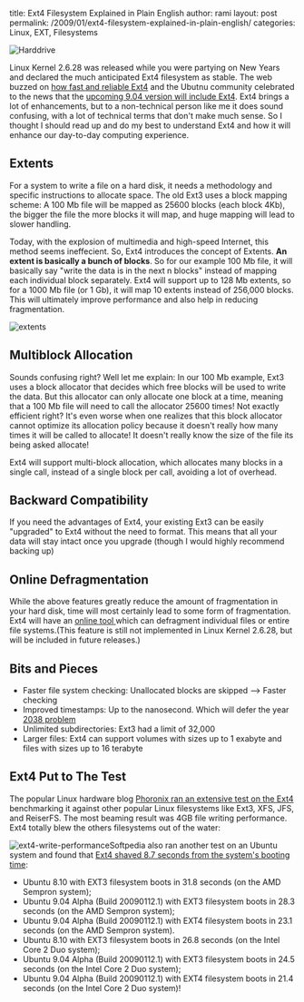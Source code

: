 title: Ext4 Filesystem Explained in Plain English
author: rami
layout: post
permalink: /2009/01/ext4-filesystem-explained-in-plain-english/
categories: Linux, EXT, Filesystems 

![Harddrive]({filename}/images/harddrive.jpg)

Linux Kernel 2.6.28 was released while you were partying on New Years and declared the much anticipated Ext4 filesystem as stable. The web buzzed on [how fast and reliable Ext4](http://arstechnica.com/journals/linux.ars/2009/01/12/super-fast-ext4-filesystem-arrives-in-ubuntu-9-04) and the Ubutnu community celebrated to the news that the [upcoming 9.04 version will include Ext4](http://www.linux-magazine.com/online/news/ubuntu_9_04_supports_ext4). Ext4 brings a lot of enhancements, but to a non-technical person like me it does sound confusing, with a lot of technical terms that don't make much sense. So I thought I should read up and do my best to understand Ext4 and how it will enhance our day-to-day computing experience.

## Extents

For a system to write a file on a hard disk, it needs a methodology and specific instructions to allocate space. The old Ext3 uses a block mapping scheme: A 100 Mb file will be mapped as 25600 blocks (each block 4Kb), the bigger the file the more blocks it will map, and huge mapping will lead to slower handling.

Today, with the explosion of multimedia and high-speed Internet, this method seems ineffecient. So, Ext4 introduces the concept of Extents. **An extent is basically a bunch of blocks**. So for our example 100 Mb file, it will basically say "write the data is in the next n blocks" instead of mapping each individual block separately. Ext4 will support up to 128 Mb extents, so for a 1000 Mb file (or 1 Gb), it will map 10 extents instead of 256,000 blocks. This will ultimately improve performance and also help in reducing fragmentation.


![extents]({filename}/images/extents.png)

## Multiblock Allocation

Sounds confusing right? Well let me explain: In our 100 Mb example, Ext3 uses a block allocator that decides which free blocks will be used to write the data. But this allocator can only allocate one block at a time, meaning that a 100 Mb file will need to call the allocator 25600 times! Not exactly efficient right? It's even worse when one realizes that this block allocator cannot optimize its allocation policy because it doesn't really how many times it will be called to allocate! It doesn't really know the size of the file its being asked allocate!

Ext4 will support multi-block allocation, which allocates many blocks in a single call, instead of a single block per call, avoiding a lot of overhead.

## Backward Compatibility

If you need the advantages of Ext4, your existing Ext3 can be easily "upgraded" to Ext4 without the need to format. This means that all your data will stay intact once you upgrade (though I would highly recommend backing up)

## Online Defragmentation

While the above features greatly reduce the amount of fragmentation in your hard disk, time will most certainly lead to some form of fragmentation. Ext4 will have an [online tool ](http://www.kernel.org/pub/linux/kernel/people/tytso/ext4-patches/2.6.28-ext4-3/broken-out/defrag-09-online-defrag-command)which can defragment individual files or entire file systems.(This feature is still not implemented in Linux Kernel 2.6.28, but will be included in future releases.)

## Bits and Pieces

* Faster file system checking: Unallocated blocks are skipped --> Faster checking
* Improved timestamps: Up to the nanosecond. Which will defer the year [2038 problem](http://en.wikipedia.org/wiki/Year_2038_Problem)
* Unlimited subdirectories: Ext3 had a limit of 32,000
* Larger files: Ext4  can support volumes with sizes up to 1 exabyte and files with sizes up to 16 terabyte

## Ext4 Put to The Test

The popular Linux hardware blog [Phoronix ran an extensive test on the Ext4 ](http://www.phoronix.com/scan.php?page=article&item=ubuntu_ext4&num=1)benchmarking it against other popular Linux filesystems like Ext3, XFS, JFS, and ReiserFS. The most beaming result was 4GB file writing performance. Ext4 totally blew the others filesystems out of the water:


![ext4-write-performance](http://192.168.1.33/blog2/wp-content/uploads/2009/01/ext4-write-performance.png)Softpedia also ran another test on an Ubuntu system and found that [Ext4 shaved 8.7 seconds from the system's booting time](http://news.softpedia.com/news/Ubuntu-9-04-Boots-in-21-4-Seconds-101885.shtml):

* Ubuntu 8.10 with EXT3 filesystem boots in 31.8 seconds (on the AMD Sempron system);
* Ubuntu 9.04 Alpha (Build 20090112.1) with EXT3 filesystem boots in 28.3 seconds (on the AMD Sempron system);
* Ubuntu 9.04 Alpha (Build 20090112.1) with EXT4 filesystem boots in 23.1 seconds (on the AMD Sempron system).
* Ubuntu 8.10 with EXT3 filesystem boots in 26.8 seconds (on the Intel Core 2 Duo system);
* Ubuntu 9.04 Alpha (Build 20090112.1) with EXT3 filesystem boots in 24.5 seconds (on the Intel Core 2 Duo system);
* Ubuntu 9.04 Alpha (Build 20090112.1) with EXT4 filesystem boots in 21.4 seconds (on the Intel Core 2 Duo system)!
